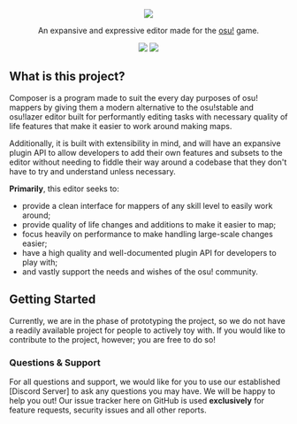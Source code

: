 <div align="center">
	<img src="https://cdn.discordapp.com/attachments/963190640928256071/1069672090871025785/Group_6.png" />
	<p>
		An expansive and expressive editor made for the <a href="https://osu.ppy.sh" target="_blank" />osu!</a> game.
	</p>
	<!-- Icons -->
    <a href="https:/github.com/irisu01/composer/blob/master/LICENSE.md"><img src="https://img.shields.io/github/license/irisu01/composer?style=flat-square" /></a>
    <a href="https://circleci.com/gh/irisu01/composer/"><img src="https://img.shields.io/circleci/build/github/irisu01/composer/master?style=flat-square" /></a>
</div>

## What is this project?

Composer is a program made to suit the every day purposes of osu! mappers by giving them a modern alternative to the osu!stable and osu!lazer editor built for performantly editing tasks with necessary quality of life features that make it easier to work around making maps. 

Additionally, it is built with extensibility in mind, and will have an expansive plugin API to allow developers to add their own features and subsets to the editor without needing to fiddle their way around a codebase that they don't have to try and understand unless necessary.

**Primarily**, this editor seeks to:
* provide a clean interface for mappers of any skill level to easily work around;
* provide quality of life changes and additions to make it easier to map;
* focus heavily on performance to make handling large-scale changes easier;
* have a high quality and well-documented plugin API for developers to play with;
* and vastly support the needs and wishes of the osu! community.

## Getting Started

Currently, we are in the phase of prototyping the project, so we do not have a readily available project for people to actively toy with. If you would like to contribute to the project, however; you are free to do so!

### Questions & Support

For all questions and support, we would like for you to use our established [Discord Server] to ask any questions you may have. We will be happy to help you out! Our issue tracker here on GitHub is used **exclusively** for feature requests, security issues and all other reports.
